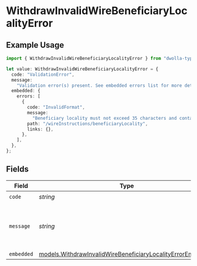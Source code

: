 # WithdrawInvalidWireBeneficiaryLocalityError

## Example Usage

```typescript
import { WithdrawInvalidWireBeneficiaryLocalityError } from "dwolla-typescript";

let value: WithdrawInvalidWireBeneficiaryLocalityError = {
  code: "ValidationError",
  message:
    "Validation error(s) present. See embedded errors list for more details.",
  embedded: {
    errors: [
      {
        code: "InvalidFormat",
        message:
          "Beneficiary locality must not exceed 35 characters and contain only alphanumeric, white space, '.' or '#' characters.",
        path: "/wireInstructions/beneficiaryLocality",
        links: {},
      },
    ],
  },
};
```

## Fields

| Field                                                                                                                          | Type                                                                                                                           | Required                                                                                                                       | Description                                                                                                                    | Example                                                                                                                        |
| ------------------------------------------------------------------------------------------------------------------------------ | ------------------------------------------------------------------------------------------------------------------------------ | ------------------------------------------------------------------------------------------------------------------------------ | ------------------------------------------------------------------------------------------------------------------------------ | ------------------------------------------------------------------------------------------------------------------------------ |
| `code`                                                                                                                         | *string*                                                                                                                       | :heavy_check_mark:                                                                                                             | N/A                                                                                                                            | ValidationError                                                                                                                |
| `message`                                                                                                                      | *string*                                                                                                                       | :heavy_check_mark:                                                                                                             | N/A                                                                                                                            | Validation error(s) present. See embedded errors list for more details.                                                        |
| `embedded`                                                                                                                     | [models.WithdrawInvalidWireBeneficiaryLocalityErrorEmbedded](../models/withdrawinvalidwirebeneficiarylocalityerrorembedded.md) | :heavy_minus_sign:                                                                                                             | N/A                                                                                                                            |                                                                                                                                |